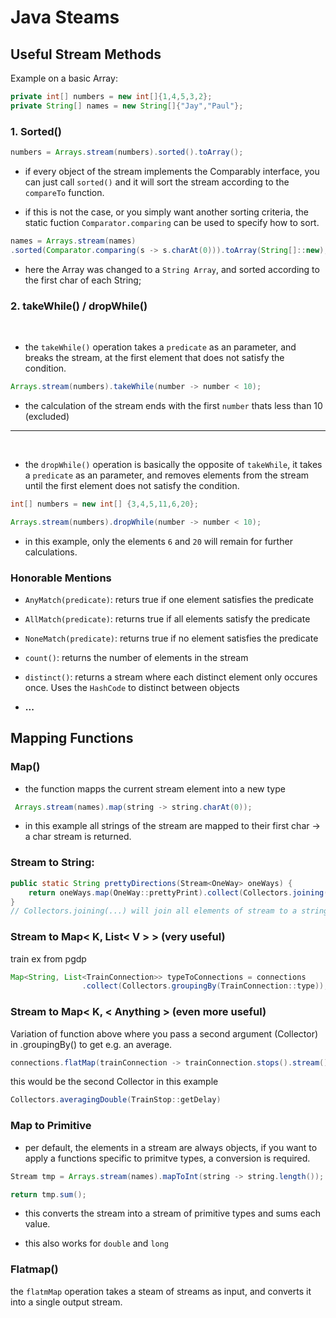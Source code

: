 # Java Steams

## Useful Stream Methods

Example on a basic Array:

```java
private int[] numbers = new int[]{1,4,5,3,2};
private String[] names = new String[]{"Jay","Paul"};
```

### 1. Sorted()

```java
numbers = Arrays.stream(numbers).sorted().toArray();
```

- if every object of the stream implements the Comparably interface, you can just call `sorted()` and it will sort the stream according to the `compareTo` function.

- if this is not the case, or you simply want another sorting criteria, the static fuction `Comparator.comparing` can be used to specify how to sort.

 ```java
 names = Arrays.stream(names)
 .sorted(Comparator.comparing(s -> s.charAt(0))).toArray(String[]::new);
 ```

- here the Array was changed to a `String Array`, and sorted according to the first char of each String;

### 2. takeWhile() / dropWhile()

<br>

- the `takeWhile()` operation takes a `predicate` as an parameter, and breaks the stream, at the first element that does not satisfy the condition.

```java
Arrays.stream(numbers).takeWhile(number -> number < 10);
```

- the calculation of the stream ends with the first `number` thats less than 10 (excluded)

---
<br>

- the `dropWhile()` operation is basically the opposite of `takeWhile`, it takes a `predicate` as an parameter, and removes elements from the stream until the first element does not satisfy the condition.

```java
int[] numbers = new int[] {3,4,5,11,6,20};

Arrays.stream(numbers).dropWhile(number -> number < 10);
```

- in this example, only the elements `6` and `20` will remain for further calculations.

### Honorable Mentions

- `AnyMatch(predicate)`: returs true if one element satisfies the predicate

- `AllMatch(predicate)`: returns true if all elements satisfy the predicate

- `NoneMatch(predicate)`: returns true if no element satisfies the predicate

- `count()`: returns the number of elements in the stream

- `distinct()`: returns a stream where each distinct element only occures once. Uses the `HashCode` to distinct between objects

- **...**

## Mapping Functions

### Map()

- the function mapps the current stream element into a new type

```java
 Arrays.stream(names).map(string -> string.charAt(0));
 ```

- in this example all strings of the stream are mapped to their first char -> a char stream is returned.

### Stream to String:
```java
public static String prettyDirections(Stream<OneWay> oneWays) {  
    return oneWays.map(OneWay::prettyPrint).collect(Collectors.joining("\n"));  
}
// Collectors.joining(...) will join all elements of stream to a string seperated by specifyed delimiter
```

### Stream to Map< K, List< V > > (very useful)
train ex from pgdp
```java
Map<String, List<TrainConnection>> typeToConnections = connections
                .collect(Collectors.groupingBy(TrainConnection::type));
```

### Stream to Map< K, < Anything > (even more useful)
Variation of function above where you pass a second argument (Collector) in .groupingBy() to get e.g. an average.

``` java
connections.flatMap(trainConnection -> trainConnection.stops().stream()).collect(Collectors.groupingBy(trainStop -> trainStop.actual().getHour(), Collectors.averagingDouble(TrainStop::getDelay)));
```

this would be the second Collector in this example
```java 
Collectors.averagingDouble(TrainStop::getDelay)
```
### Map to Primitive

- per default, the elements in a stream are always objects, if you want to apply a functions specific to primitve types, a conversion is required.

```java
Stream tmp = Arrays.stream(names).mapToInt(string -> string.length());

return tmp.sum();
```

- this converts the stream into a stream of primitive types and sums each value.

- this also works for `double` and `long`

### Flatmap()

the `flatmMap` operation takes a steam of streams as input, and converts it into a single output stream.




